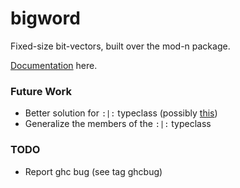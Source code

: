 # bigword

Fixed-size bit-vectors, built over the mod-n package.

[Documentation](https://nickspinale.com/bigword) here.

### Future Work

*   Better solution for `:|:` typeclass (possibly [this](https://ghc.haskell.org/trac/ghc/wiki/TypeNats/MatchingOnNats))
*   Generalize the members of the `:|:` typeclass

### TODO

*   Report ghc bug (see tag ghcbug)
